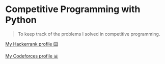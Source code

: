 # Competitive Programming with Python

> To keep track of the problems I solved in competitive programming.

[My Hackerrank profile ⌨️](https://www.hackerrank.com/Jordannn)

[My Codeforces profile 📊](https://codeforces.com/profile/jordanbro)
